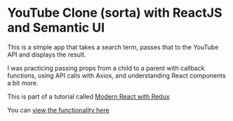 # YouTube Clone (sorta) with ReactJS and Semantic UI

This is a simple app that takes a search term, passes that to the YouTube API and displays the result.

I was practicing passing props from a child to a parent with callback functions, using API calls with Axios, and understanding React components a bit more.

This is part of a tutorial called [Modern React with Redux](https://www.udemy.com/course/react-redux/)

You can [view the functionality here](https://www.loom.com/share/ef0abf4422c94031b9b64550543a4f60)
